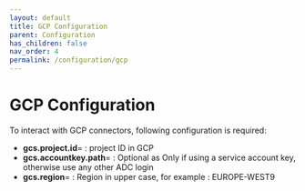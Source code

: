 ```yaml
---
layout: default
title: GCP Configuration
parent: Configuration
has_children: false
nav_order: 4
permalink: /configuration/gcp
---
```


# GCP Configuration

To interact with GCP connectors, following configuration is required:

- **gcs.project.id**= : project ID in GCP
- **gcs.accountkey.path**= : Optional as Only if using a service account key, otherwise use any other ADC login
- **gcs.region**= : Region in upper case, for example : EUROPE-WEST9
